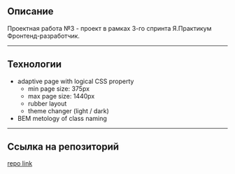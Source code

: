## Описание

Проектная работа №3 - проект в рамках 3-го спринта Я.Практикум Фронтенд-разработчик.

---

## Технологии

- adaptive page with logical CSS property
  - min page size: 375px
  - max page size: 1440px
  - rubber layout
  - theme changer (light / dark)
- BEM metology of class naming

---

## Ссылка на репозиторий

[repo link](https://github.com/Dektarion/slozhno-sosredotochitsya-fd "Проект Сложно сосредоточиться")